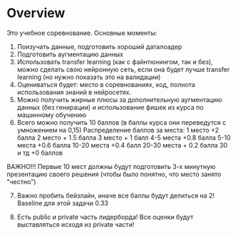 # Overview
Это учебное соревнование. Основные моменты:

1) Поизучать данные, подготовить хороший даталоадер
2) Подготовить аугментацию данных
3) Использовать transfer learning (как с файнтюнингом, так и без), можно сделать свою нейронную сеть, если она будет лучше transfer learning (но нужно показать это на валидации)
4) Оцениваться будет: место в соревнованиях, код, полнота использования знаний в нейросетях.
5) Можно получить жирные плюсы за дополнительную аугментацию данных (без генирации) и использование фишек из курса по машинному обучению
6) Всего можно получить 10 баллов (в баллы курса они переведутся с умножением на 0,15) Распределение баллов за места:
1 место +2 балла
2 место + 1.5 балла
3 место + 1 балл
4-5 места +0.8 балла
5-10 места +0.6 балла
10-20 места +0.4 балл
20-30 места + 0.2 балла
30 и тд +0 баллов

ВАЖНО!!! Первые 10 мест должны будут подготовить 3-х минутную презентацию своего решения (чтобы было понятно, что место занято "честно")

7) Важно пробить бейзлайн, иначе все баллы будут делиться на 2! Baseline для этой задачи 0.33

8) Есть public и private часть лидерборда! Все оценки будут выставляться исходя из private части!

